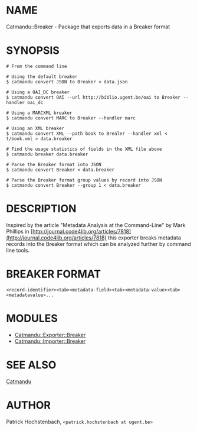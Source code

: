# NAME

Catmandu::Breaker - Package that exports data in a Breaker format

# SYNOPSIS

    # From the command line

    # Using the default breaker
    $ catmandu convert JSON to Breaker < data.json

    # Using a OAI_DC breaker 
    $ catmandu convert OAI --url http://biblio.ugent.be/oai to Breaker --handler oai_dc

    # Using a MARCXML breaker
    $ catmandu convert MARC to Breaker --handler marc

    # Using an XML breaker
    $ catmandu convert XML --path book to Brealer --handler xml < t/book.xml > data.breaker
    
    # Find the usage statistics of fields in the XML file above
    $ catmandu breaker data.breaker

    # Parse the Breaker format into JSON
    $ catmandu convert Breaker < data.breaker

    # Parse the Breaker format group values by record into JSON
    $ catmandu convert Breaker --group 1 < data.breaker

# DESCRIPTION

Inspired by the article "Metadata Analysis at the Command-Line" by Mark Phillips in
[http://journal.code4lib.org/articles/7818](http://journal.code4lib.org/articles/7818) this exporter breaks metadata records
into the Breaker format which can be analyzed further by command line tools.

# BREAKER FORMAT

    <record-identifier><tab><metadata-field><tab><metadata-value><tab><metadatavalue>...

# MODULES

- [Catmandu::Exporter::Breaker](https://metacpan.org/pod/Catmandu::Exporter::Breaker)
- [Catmandu::Importer::Breaker](https://metacpan.org/pod/Catmandu::Importer::Breaker)

# SEE ALSO

[Catmandu](https://metacpan.org/pod/Catmandu)

# AUTHOR

Patrick Hochstenbach, `<patrick.hochstenbach at ugent.be>`
